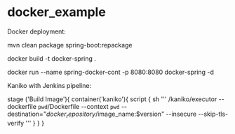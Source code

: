 # docker_example

Docker deployment:

mvn clean package spring-boot:repackage

docker build -t docker-spring .

docker run --name spring-docker-cont -p 8080:8080 docker-spring -d


Kaniko with Jenkins pipeline:

   stage ('Build Image'){
        container('kaniko'){
                    script {
            sh '''
            /kaniko/executor --dockerfile `pwd`/Dockerfile --context `pwd` --destination="$docker_repository/$image_name:$version" --insecure --skip-tls-verify
             '''
          }
    }
		}
